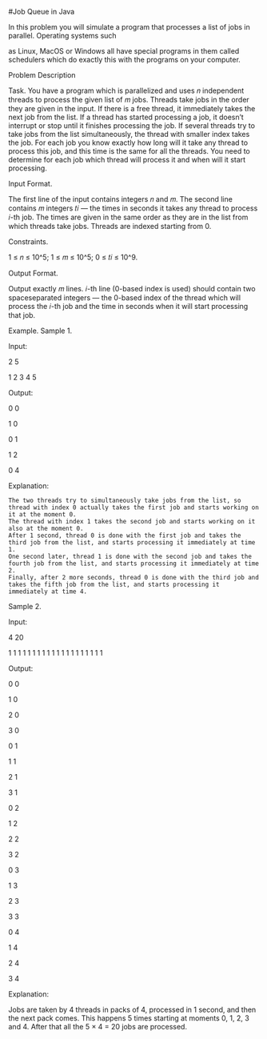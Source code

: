 #Job Queue in Java

In this problem you will simulate a program that processes a list of jobs in parallel. Operating systems such

as Linux, MacOS or Windows all have special programs in them called schedulers which do exactly this with the programs on your computer.

Problem Description

Task. You have a program which is parallelized and uses 𝑛 independent threads to process the given list of 𝑚 jobs. Threads take jobs in the order they are given in the input. If there is a free thread, it immediately takes the next job from the list. If a thread has started processing a job, it doesn’t interrupt or stop until it finishes processing the job. If several threads try to take jobs from the list simultaneously, the thread with smaller index takes the job. For each job you know exactly how long will it take any thread to process this job, and this time is the same for all the threads. You need to determine for each job which thread will process it and when will it start processing.

Input Format.

The first line of the input contains integers 𝑛 and 𝑚. The second line contains 𝑚 integers 𝑡𝑖 — the times in seconds it takes any thread to process 𝑖-th job. The times are given in the same order as they are in the list from which threads take jobs. Threads are indexed starting from 0.

Constraints.

1 ≤ 𝑛 ≤ 10^5; 1 ≤ 𝑚 ≤ 10^5; 0 ≤ 𝑡𝑖 ≤ 10^9.

Output Format.

Output exactly 𝑚 lines. 𝑖-th line (0-based index is used) should contain two spaceseparated integers — the 0-based index of the thread which will process the 𝑖-th job and the time in seconds when it will start processing that job.

Example. Sample 1.

Input:

2 5

1 2 3 4 5

Output:

0 0

1 0

0 1

1 2

0 4

Explanation:

    The two threads try to simultaneously take jobs from the list, so thread with index 0 actually takes the first job and starts working on it at the moment 0.
    The thread with index 1 takes the second job and starts working on it also at the moment 0.
    After 1 second, thread 0 is done with the first job and takes the third job from the list, and starts processing it immediately at time 1.
    One second later, thread 1 is done with the second job and takes the fourth job from the list, and starts processing it immediately at time 2.
    Finally, after 2 more seconds, thread 0 is done with the third job and takes the fifth job from the list, and starts processing it immediately at time 4.

Sample 2.

Input:

4 20

1 1 1 1 1 1 1 1 1 1 1 1 1 1 1 1 1 1 1 1

Output:

0 0

1 0

2 0

3 0

0 1

1 1

2 1

3 1

0 2

1 2

2 2

3 2

0 3

1 3

2 3

3 3

0 4

1 4

2 4

3 4

Explanation:

Jobs are taken by 4 threads in packs of 4, processed in 1 second, and then the next pack comes. This happens 5 times starting at moments 0, 1, 2, 3 and 4. After that all the 5 × 4 = 20 jobs are processed.
